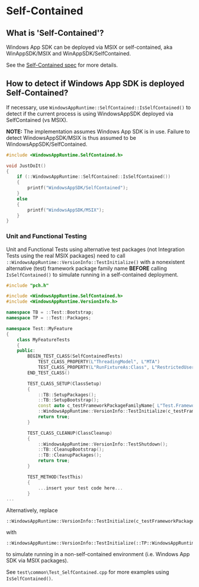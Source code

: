 # Self-Contained

## What is 'Self-Contained'?

Windows App SDK can be deployed via MSIX or self-contained, aka WinAppSDK/MSIX and WinAppSDK/SelfContained.

See the [Self-Contained spec](https://github.com/microsoft/WindowsAppSDK/pull/1202) for more details.

## How to detect if Windows App SDK is deployed Self-Contained?

If necessary, use `WindowsAppRuntime::SelfContained::IsSelfContained()` to detect if the
current process is using WindowsAppSDK deployed via SelfContained (vs MSIX).

**NOTE:** The implementation assumes Windows App SDK is in use. Failure to detect
WindowsAppSDK/MSIX is thus assumed to be WindowsAppSDK/SelfContained.

```c++
#include <WindowsAppRuntime.SelfContained.h>

void JustDoIt()
{
    if (::WindowsAppRuntime::SelfContained::IsSelfContained())
    {
        printf("WindowsAppSDK/SelfContained");
    }
    else
    {
        printf("WindowsAppSDK/MSIX");
    }
}
```

### Unit and Functional Testing

Unit and Functional Tests using alternative test packages (not Integration Tests using the real
MSIX packages) need to call `::WindowsAppRuntime::VersionInfo::TestInitialize()` with a nonexistent
alternative (test) framework package family name **BEFORE** calling `IsSelfContained()` to simulate
running in a self-contained deployment.

```c++
#include "pch.h"

#include <WindowsAppRuntime.SelfContained.h>
#include <WindowsAppRuntime.VersionInfo.h>

namespace TB = ::Test::Bootstrap;
namespace TP = ::Test::Packages;

namespace Test::MyFeature
{
    class MyFeatureTests
    {
    public:
        BEGIN_TEST_CLASS(SelfContainedTests)
            TEST_CLASS_PROPERTY(L"ThreadingModel", L"MTA")
            TEST_CLASS_PROPERTY(L"RunFixtureAs:Class", L"RestrictedUser")
        END_TEST_CLASS()

        TEST_CLASS_SETUP(ClassSetup)
        {
            ::TB::SetupPackages();
            ::TB::SetupBootstrap();
            const auto c_testFrameworkPackageFamilyName{ L"Test.Framework.PackageFamilyName_1234567890abc" };
            ::WindowsAppRuntime::VersionInfo::TestInitialize(c_testFrameworkPackageFamilyName);
            return true;
        }

        TEST_CLASS_CLEANUP(ClassCleanup)
        {
            ::WindowsAppRuntime::VersionInfo::TestShutdown();
            ::TB::CleanupBootstrap();
            ::TB::CleanupPackages();
            return true;
        }

        TEST_METHOD(TestThis)
        {
            ...insert your test code here...
        }
...
```

Alternatively, replace

```
::WindowsAppRuntime::VersionInfo::TestInitialize(c_testFrameworkPackageFamilyName);
```

with
```
::WindowsAppRuntime::VersionInfo::TestInitialize(::TP::WindowsAppRuntimeFramework::c_PackageFamilyName);
```

to simulate running in a non-self-contained environment (i.e. Windows App SDK via MSIX packages).

See `test\common\Test_SelfContained.cpp` for more examples using `IsSelfContained()`.
